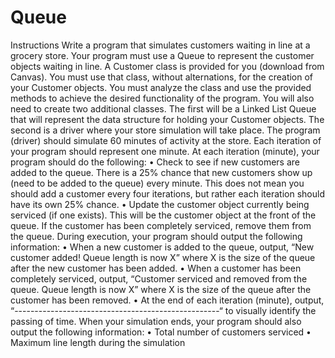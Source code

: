 # Queue

Instructions
Write a program that simulates customers waiting in line at a grocery store.  Your program must use a Queue to represent the customer objects waiting in line. 
A Customer class is provided for you (download from Canvas).  You must use that class, without alternations, for the creation of your Customer objects.  You must analyze the class and use the provided methods to achieve the desired functionality of the program.  You will also need to create two additional classes.  The first will be a Linked List Queue that will represent the data structure for holding your Customer objects.  The second is a driver where your store simulation will take place.
The program (driver) should simulate 60 minutes of activity at the store. Each iteration of your program should represent one minute.  At each iteration (minute), your program should do the following:
•	Check to see if new customers are added to the queue.  There is a 25% chance that new customers show up (need to be added to the queue) every minute.  This does not mean you should add a customer every four iterations, but rather each iteration should have its own 25% chance.
•	Update the customer object currently being serviced (if one exists).  This will be the customer object at the front of the queue.  If the customer has been completely serviced, remove them from the queue.
During execution, your program should output the following information:
•	When a new customer is added to the queue, output, “New customer added!  Queue length is now X” where X is the size of the queue after the new customer has been added.
•	When a customer has been completely serviced, output, “Customer serviced and removed from the queue.  Queue length is now X” where X is the size of the queue after the customer has been removed.
•	At the end of each iteration (minute), output, “---------------------------------------------------“  to visually identify the passing of time.
When your simulation ends, your program should also output the following information:
•	Total number of customers serviced
•	Maximum line length during the simulation 

